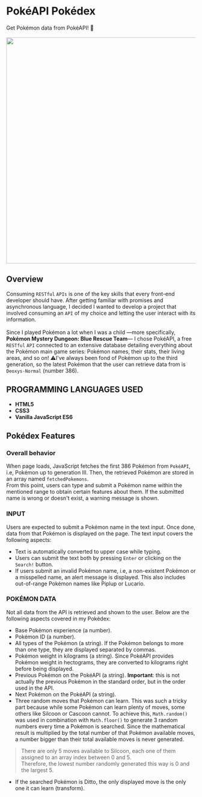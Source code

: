 # PokéAPI Pokédex
Get Pokémon data from PokéAPI! 🤩<br></br>
<img src="https://github.com/Maruku98/PokeAPI-Pokedex/assets/133391272/6c457265-720a-4399-8254-b59516454a4c" height="600">

## Overview
Consuming `RESTful` `APIs` is one of the key skills that every front-end developer should have. After getting familiar with promises and asynchronous language, I decided I wanted to develop a project that involved consuming an `API` of my choice and letting the user interact with its information.<br></br> Since I played Pokémon a lot when I was a child —more specifically, **Pokémon Mystery Dungeon: Blue Rescue Team**— I chose PokéAPI, a free `RESTful` `API` connected to an extensive database detailing everything about the Pokémon main game series: Pokémon names, their stats, their living areas, and so on!
⚠️I've always been fond of Pokémon up to the third generation, so the latest Pokémon that the user can retrieve data from is `Deoxys-Normal` (number 386).

## PROGRAMMING LANGUAGES USED
- **HTML5**
- **CSS3**
- **Vanilla JavaScript ES6**

## Pokédex Features
### Overall behavior
When page loads, JavaScript fetches the first 386 Pokémon from `PokéAPI`, i.e, Pokémon up to generation III. Then, the retrieved Pokémon are stored in an array named `fetchedPokemons`.  
From this point, users can type and submit a Pokémon name within the mentioned range to obtain certain features about them. If the submitted name is wrong or doesn't exist, a warning message is shown.

### INPUT
Users are expected to submit a Pokémon name in the text input. Once done, data from that Pokémon is displayed on the page. The text input covers the following aspects:
- Text is automatically converted to upper case while typing.
- Users can submit the text both by pressing `Enter` or clicking on the `Search!` button.
- If users submit an invalid Pokémon name, i.e, a non-existent Pokémon or a misspelled name, an alert message is displayed. This also includes out-of-range Pokémon names like Piplup or Lucario.

### POKÉMON DATA
Not all data from the API is retrieved and shown to the user. Below are the following aspects covered in my Pokédex:
- Base Pokémon experience (a number).
- Pokémon ID (a number).
- All types of the Pokémon (a string). If the Pokémon belongs to more than one type, they are displayed separated by commas.
- Pokémon weight in kilograms (a string). Since PokéAPI provides Pokémon weight in hectograms, they are converted to kilograms right before being displayed.
- Previous Pokémon on the PokéAPI (a string). **Important**: this is not actually the previous Pokémon in the standard order, but in the order used in the API.
- Next Pokémon on the PokéAPI (a string).
- Three random moves that Pokémon can learn. This was such a tricky part because while some Pokémon can learn plenty of moves, some others like Silcoon or Cascoon cannot. To achieve this, `Math.random()` was used in combination with `Math.floor()` to generate 3 random numbers every time a Pokémon is searched. Since the mathematical result is multiplied by the total number of that Pokémon available moves, a number bigger than their total available moves is never generated.

> There are only 5 moves available to Silcoon, each one of them assigned to an array index between 0 and 5.  
> Therefore, the lowest number randomly generated this way is 0 and the largest 5.

- If the searched Pokémon is Ditto, the only displayed move is the only one it can learn (transform).
